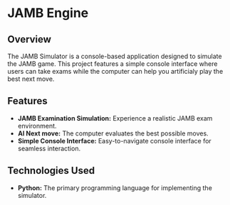 # JAMB Engine

## Overview

The JAMB Simulator is a console-based application designed to simulate the JAMB game. This project features a simple console interface where users can take exams while the computer can help you artificialy play the best next move.
## Features

- **JAMB Examination Simulation:** Experience a realistic JAMB exam environment.
- **AI Next move:** The computer evaluates the best possible moves.
- **Simple Console Interface:** Easy-to-navigate console interface for seamless interaction.

## Technologies Used

- **Python:** The primary programming language for implementing the simulator.
